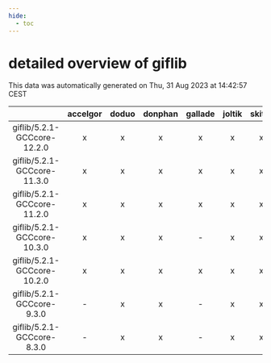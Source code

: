```yaml
---
hide:
  - toc
---
```


detailed overview of giflib
===========================


This data was automatically generated on Thu, 31 Aug 2023 at 14:42:57 CEST  

| |accelgor|doduo|donphan|gallade|joltik|skitty|swalot|victini|
| :---: | :---: | :---: | :---: | :---: | :---: | :---: | :---: | :---: |
|giflib/5.2.1-GCCcore-12.2.0|x|x|x|x|x|x|x|x|
|giflib/5.2.1-GCCcore-11.3.0|x|x|x|x|x|x|x|x|
|giflib/5.2.1-GCCcore-11.2.0|x|x|x|x|x|x|x|x|
|giflib/5.2.1-GCCcore-10.3.0|x|x|x|-|x|x|x|x|
|giflib/5.2.1-GCCcore-10.2.0|x|x|x|x|x|x|x|x|
|giflib/5.2.1-GCCcore-9.3.0|-|x|x|-|x|x|x|x|
|giflib/5.2.1-GCCcore-8.3.0|-|x|x|-|x|x|x|x|

